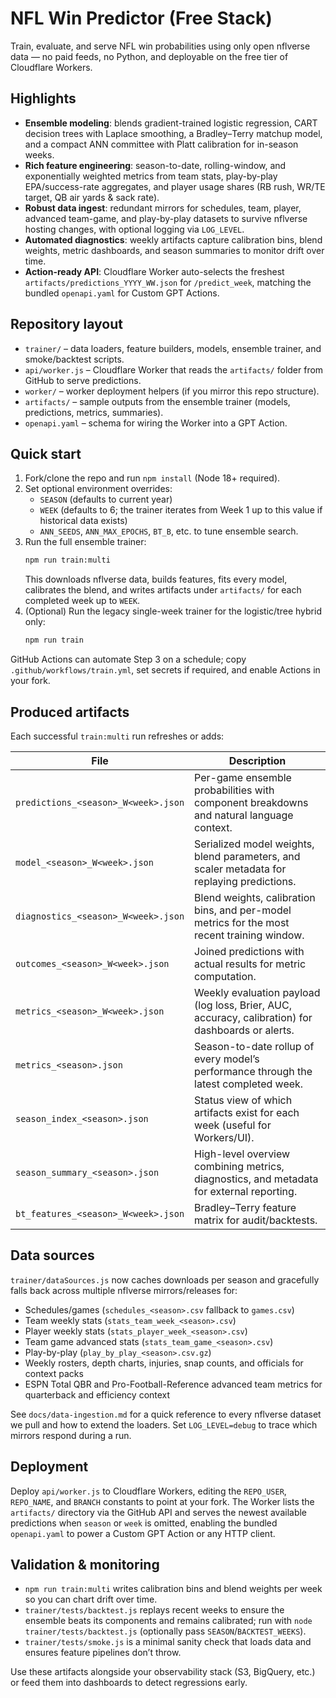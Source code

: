 # NFL Win Predictor (Free Stack)

Train, evaluate, and serve NFL win probabilities using only open nflverse data — no paid feeds, no Python, and deployable on the free tier of Cloudflare Workers.

## Highlights
- **Ensemble modeling**: blends gradient-trained logistic regression, CART decision trees with Laplace smoothing, a Bradley–Terry matchup model, and a compact ANN committee with Platt calibration for in-season weeks.
- **Rich feature engineering**: season-to-date, rolling-window, and exponentially weighted metrics from team stats, play-by-play EPA/success-rate aggregates, and player usage shares (RB rush, WR/TE target, QB air yards & sack rate).
- **Robust data ingest**: redundant mirrors for schedules, team, player, advanced team-game, and play-by-play datasets to survive nflverse hosting changes, with optional logging via `LOG_LEVEL`.
- **Automated diagnostics**: weekly artifacts capture calibration bins, blend weights, metric dashboards, and season summaries to monitor drift over time.
- **Action-ready API**: Cloudflare Worker auto-selects the freshest `artifacts/predictions_YYYY_WW.json` for `/predict_week`, matching the bundled `openapi.yaml` for Custom GPT Actions.

## Repository layout
- `trainer/` – data loaders, feature builders, models, ensemble trainer, and smoke/backtest scripts.
- `api/worker.js` – Cloudflare Worker that reads the `artifacts/` folder from GitHub to serve predictions.
- `worker/` – worker deployment helpers (if you mirror this repo structure).
- `artifacts/` – sample outputs from the ensemble trainer (models, predictions, metrics, summaries).
- `openapi.yaml` – schema for wiring the Worker into a GPT Action.

## Quick start
1. Fork/clone the repo and run `npm install` (Node 18+ required).
2. Set optional environment overrides:
   - `SEASON` (defaults to current year)
   - `WEEK` (defaults to 6; the trainer iterates from Week 1 up to this value if historical data exists)
   - `ANN_SEEDS`, `ANN_MAX_EPOCHS`, `BT_B`, etc. to tune ensemble search.
3. Run the full ensemble trainer:
   ```bash
   npm run train:multi
   ```
   This downloads nflverse data, builds features, fits every model, calibrates the blend, and writes artifacts under `artifacts/` for each completed week up to `WEEK`.
4. (Optional) Run the legacy single-week trainer for the logistic/tree hybrid only:
   ```bash
   npm run train
   ```

GitHub Actions can automate Step 3 on a schedule; copy `.github/workflows/train.yml`, set secrets if required, and enable Actions in your fork.

## Produced artifacts
Each successful `train:multi` run refreshes or adds:

| File | Description |
| --- | --- |
| `predictions_<season>_W<week>.json` | Per-game ensemble probabilities with component breakdowns and natural language context.|
| `model_<season>_W<week>.json` | Serialized model weights, blend parameters, and scaler metadata for replaying predictions.|
| `diagnostics_<season>_W<week>.json` | Blend weights, calibration bins, and per-model metrics for the most recent training window.|
| `outcomes_<season>_W<week>.json` | Joined predictions with actual results for metric computation.|
| `metrics_<season>_W<week>.json` | Weekly evaluation payload (log loss, Brier, AUC, accuracy, calibration) for dashboards or alerts.|
| `metrics_<season>.json` | Season-to-date rollup of every model’s performance through the latest completed week.|
| `season_index_<season>.json` | Status view of which artifacts exist for each week (useful for Workers/UI).|
| `season_summary_<season>.json` | High-level overview combining metrics, diagnostics, and metadata for external reporting.|
| `bt_features_<season>_W<week>.json` | Bradley–Terry feature matrix for audit/backtests.|

## Data sources
`trainer/dataSources.js` now caches downloads per season and gracefully falls back across multiple nflverse mirrors/releases for:
- Schedules/games (`schedules_<season>.csv` fallback to `games.csv`)
- Team weekly stats (`stats_team_week_<season>.csv`)
- Player weekly stats (`stats_player_week_<season>.csv`)
- Team game advanced stats (`stats_team_game_<season>.csv`)
- Play-by-play (`play_by_play_<season>.csv.gz`)
- Weekly rosters, depth charts, injuries, snap counts, and officials for context packs
- ESPN Total QBR and Pro-Football-Reference advanced team metrics for quarterback and efficiency context

See `docs/data-ingestion.md` for a quick reference to every nflverse dataset we pull and how to extend the loaders. Set `LOG_LEVEL=debug` to trace which mirrors respond during a run.

## Deployment
Deploy `api/worker.js` to Cloudflare Workers, editing the `REPO_USER`, `REPO_NAME`, and `BRANCH` constants to point at your fork. The Worker lists the `artifacts/` directory via the GitHub API and serves the newest available predictions when `season` or `week` is omitted, enabling the bundled `openapi.yaml` to power a Custom GPT Action or any HTTP client.

## Validation & monitoring
- `npm run train:multi` writes calibration bins and blend weights per week so you can chart drift over time.
- `trainer/tests/backtest.js` replays recent weeks to ensure the ensemble beats its components and remains calibrated; run with `node trainer/tests/backtest.js` (optionally pass `SEASON`/`BACKTEST_WEEKS`).
- `trainer/tests/smoke.js` is a minimal sanity check that loads data and ensures feature pipelines don’t throw.

Use these artifacts alongside your observability stack (S3, BigQuery, etc.) or feed them into dashboards to detect regressions early.
